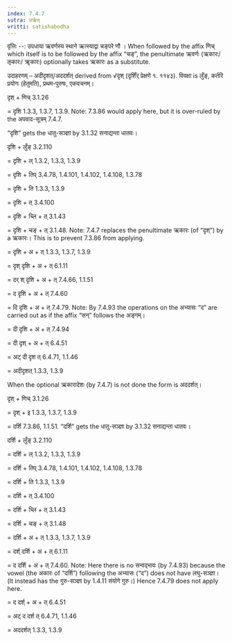 ```yaml
---
index: 7.4.7
sutra: उर्ऋत्‌
vritti: satishabodha
---
```



वृत्तिः --: उपधाया ऋवर्णस्य स्थाने ऋत्स्याद्वा चङ्परे णौ । When followed by the affix णिच् which itself is to be followed by the affix “चङ्”, the penultimate ऋवर्णः (ऋकारः/ऌकारः/ ॠकारः) optionally takes ऋकारः as a substitute.


उदाहरणम् – अदीदृशत्/अददर्शत् derived from √दृश् (दृशिँर् प्रेक्षणे १. ११४३). विवक्षा is लुँङ्, कर्तरि प्रयोगः (हेतुमति), प्रथम-पुरुषः, एकवचनम्।


दृश् + णिच् 3.1.26

= दृशि 1.3.3, 1.3.7, 1.3.9. Note: 7.3.86 would apply here, but it is over-ruled by the अपवाद-सूत्रम् 7.4.7.

“दृशि” gets the धातु-सञ्ज्ञा by 3.1.32 सनाद्यन्ता धातवः।


दृशि + लुँङ् 3.2.110

= दृशि + ल् 1.3.2, 1.3.3, 1.3.9

= दृशि + तिप् 3.4.78, 1.4.101, 1.4.102, 1.4.108, 1.3.78

= दृशि + ति 1.3.3, 1.3.9

= दृशि + त् 3.4.100

= दृशि + च्लि + त् 3.1.43

= दृशि + चङ् + त् 3.1.48. Note: 7.4.7 replaces the penultimate ऋकारः (of “दृश्”) by a ऋकारः। This is to prevent 7.3.86 from applying.

= दृशि + अ + त् 1.3.3, 1.3.7, 1.3.9

= दृश् दृशि + अ + त् 6.1.11

= दर् श् दृशि + अ + त् 7.4.66, 1.1.51

= द दृशि + अ + त् 7.4.60

= दि दृशि + अ + त् 7.4.79. Note: By 7.4.93 the operations on the अभ्यासः “द” are carried out as if the affix “सन्” follows the अङ्गम्।

= दी दृशि + अ + त् 7.4.94

= दी दृश् + अ + त् 6.4.51

= अट् दी दृश त् 6.4.71, 1.1.46

= अदीदृशत् 1.3.3, 1.3.9


When the optional ऋकारादेशः (by 7.4.7) is not done the form is अददर्शत्।

दृश् + णिच् 3.1.26

= दृश् + इ 1.3.3, 1.3.7, 1.3.9

= दर्शि 7.3.86, 1.1.51. “दर्शि” gets the धातु-सञ्ज्ञा by 3.1.32 सनाद्यन्ता धातवः।


दर्शि + लुँङ् 3.2.110

= दर्शि + ल् 1.3.2, 1.3.3, 1.3.9

= दर्शि + तिप् 3.4.78, 1.4.101, 1.4.102, 1.4.108, 1.3.78

= दर्शि + ति 1.3.3, 1.3.9

= दर्शि + त् 3.4.100

= दर्शि + च्लि + त् 3.1.43

= दर्शि + चङ् + त् 3.1.48

= दर्शि + अ + त् 1.3.3, 1.3.7, 1.3.9

= दर्श् दर्शि + अ + त् 6.1.11

= द दर्शि + अ + त् 7.4.60. Note: Here there is no सन्वद्भावः (by 7.4.93) because the vowel (the अकारः of “दर्शि”) following the अभ्यासः (“द”) does not have लघु-सञ्ज्ञा। (It instead has the गुरु-सञ्ज्ञा by 1.4.11 संयोगे गुरु।) Hence 7.4.79 does not apply here.

= द दर्श् + अ + त् 6.4.51

= अट् द दर्श त् 6.4.71, 1.1.46

= अददर्शत् 1.3.3, 1.3.9

